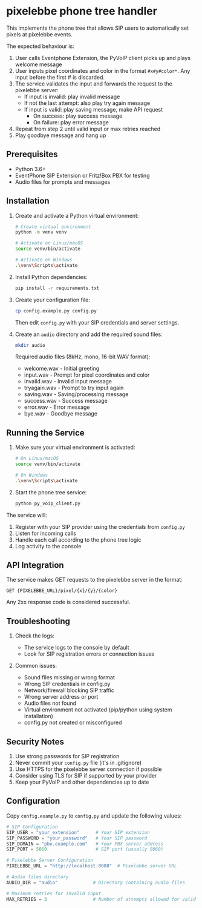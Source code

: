 # pixelebbe phone tree handler

This implements the phone tree that allows SIP users to automatically set pixels at pixelebbe events.

The expected behaviour is:

1. User calls Eventphone Extension, the PyVoIP client picks up and plays welcome message
2. User inputs pixel coordinates and color in the format `#x#y#color*`. Any input before the first # is discarded.
3. The service validates the input and forwards the request to the pixelebbe server:
   - If input is invalid: play invalid message
   - If not the last attempt: also play try again message
   - If input is valid: play saving message, make API request
     - On success: play success message
     - On failure: play error message
4. Repeat from step 2 until valid input or max retries reached
5. Play goodbye message and hang up

## Prerequisites

- Python 3.6+
- EventPhone SIP Extension or Fritz!Box PBX for testing
- Audio files for prompts and messages

## Installation

1. Create and activate a Python virtual environment:
   ```bash
   # Create virtual environment
   python -m venv venv

   # Activate on Linux/macOS
   source venv/bin/activate

   # Activate on Windows
   .\venv\Scripts\activate
   ```

2. Install Python dependencies:
   ```bash
   pip install -r requirements.txt
   ```

3. Create your configuration file:
   ```bash
   cp config.example.py config.py
   ```
   Then edit `config.py` with your SIP credentials and server settings.

4. Create an `audio` directory and add the required sound files:
   ```bash
   mkdir audio
   ```
   Required audio files (8kHz, mono, 16-bit WAV format):
   - welcome.wav - Initial greeting
   - input.wav - Prompt for pixel coordinates and color
   - invalid.wav - Invalid input message
   - tryagain.wav - Prompt to try input again
   - saving.wav - Saving/processing message
   - success.wav - Success message
   - error.wav - Error message
   - bye.wav - Goodbye message

## Running the Service

1. Make sure your virtual environment is activated:
   ```bash
   # On Linux/macOS
   source venv/bin/activate

   # On Windows
   .\venv\Scripts\activate
   ```

2. Start the phone tree service:
   ```bash
   python py_voip_client.py
   ```

The service will:
1. Register with your SIP provider using the credentials from `config.py`
2. Listen for incoming calls
3. Handle each call according to the phone tree logic
4. Log activity to the console

## API Integration

The service makes GET requests to the pixelebbe server in the format:
```
GET {PIXELEBBE_URL}/pixel/{x}/{y}/{color}
```

Any 2xx response code is considered successful.

## Troubleshooting

1. Check the logs:
   - The service logs to the console by default
   - Look for SIP registration errors or connection issues

2. Common issues:
   - Sound files missing or wrong format
   - Wrong SIP credentials in config.py
   - Network/firewall blocking SIP traffic
   - Wrong server address or port
   - Audio files not found
   - Virtual environment not activated (pip/python using system installation)
   - config.py not created or misconfigured

## Security Notes

1. Use strong passwords for SIP registration
2. Never commit your `config.py` file (it's in .gitignore)
3. Use HTTPS for the pixelebbe server connection if possible
4. Consider using TLS for SIP if supported by your provider
5. Keep your PyVoIP and other dependencies up to date

## Configuration

Copy `config.example.py` to `config.py` and update the following values:

```python
# SIP Configuration
SIP_USER = "your_extension"      # Your SIP extension
SIP_PASSWORD = "your_password"   # Your SIP password
SIP_DOMAIN = "pbx.example.com"   # Your PBX server address
SIP_PORT = 5060                  # SIP port (usually 5060)

# Pixelebbe Server Configuration
PIXELEBBE_URL = "http://localhost:8080"  # Pixelebbe server URL

# Audio files directory
AUDIO_DIR = "audio"             # Directory containing audio files

# Maximum retries for invalid input
MAX_RETRIES = 3                 # Number of attempts allowed for valid input
```

